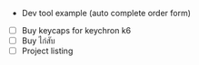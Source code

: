- Dev tool example (auto complete order form)
- [ ] Buy keycaps for keychron k6
- [ ] Buy ไก่สับ
- [ ] Project listing